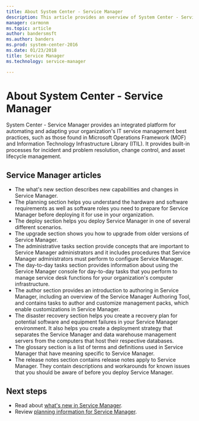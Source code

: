 ```yaml
---
title: About System Center - Service Manager
description: This article provides an overview of System Center - Service Manager.
manager: carmonm
ms.topic: article
author: bandersmsft
ms.author: banders
ms.prod: system-center-2016
ms.date: 01/23/2018
title: Service Manager
ms.technology: service-manager

---
```


# About System Center - Service Manager

System Center - Service Manager provides an integrated platform for automating and adapting your organization's IT service management best practices, such as those found in Microsoft Operations Framework (MOF) and Information Technology Infrastructure Library (ITIL). It provides built-in processes for incident and problem resolution, change control, and asset lifecycle management.

## Service Manager articles

- The what's new section describes new capabilities and changes in Service Manager.
- The planning section helps you understand the hardware and software requirements as well as software roles you need to prepare for Service Manager before deploying it for use in your organization.
- The deploy section helps you deploy Service Manager in one of several different scenarios.
- The upgrade section shows you how to upgrade from older versions of Service Manager.
- The administrative tasks section provide concepts that are important to Service Manager administrators and it includes procedures that Service Manager administrators must perform to configure Service Manager.
- The day-to-day tasks section provides information about using the Service Manager console for day-to-day tasks that you perform to manage service desk functions for your organization's computer infrastructure.
- The author section provides an introduction to authoring in Service Manager, including an overview of the Service Manager Authoring Tool, and contains tasks to author and customize management packs, which enable customizations in Service Manager.  
- The disaster recovery section helps you create a recovery plan for potential software and equipment failures in your Service Manager environment. It also helps you create a deployment strategy that separates the Service Manager and data warehouse management servers from the computers that host their respective databases.
- The glossary section is a list of terms and definitions used in Service Manager that have meaning specific to Service Manager.
- The release notes section contains release notes apply to Service Manager. They contain descriptions and workarounds for known issues that you should be aware of before you deploy Service Manager.

## Next steps

- Read about [what's new in Service Manager](whats-new-1701.md).
- Review [planning information for Service Manager](plan-sm.md).
